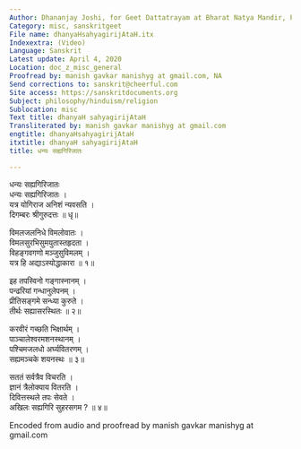 ```yaml
---
Author: Dhananjay Joshi, for Geet Dattatrayam at Bharat Natya Mandir, Pune.in 2009
Category: misc, sanskritgeet
File name: dhanyaHsahyagirijAtaH.itx
Indexextra: (Video)
Language: Sanskrit
Latest update: April 4, 2020
Location: doc_z_misc_general
Proofread by: manish gavkar manishyg at gmail.com, NA
Send corrections to: sanskrit@cheerful.com
Site access: https://sanskritdocuments.org
Subject: philosophy/hinduism/religion
Sublocation: misc
Text title: dhanyaH sahyagirijAtaH
Transliterated by: manish gavkar manishyg at gmail.com
engtitle: dhanyaHsahyagirijAtaH
itxtitle: dhanyaH sahyagirijAtaH
title: धन्यः सह्यगिरिजातः

---
```

  
 धन्यः सह्यगिरिजातः   
धन्यः सह्यगिरिजातः ।  
यत्र योगिराज अनिशं न्यवसति ।  
दिगम्बरः श्रीगुरुदत्तः ॥ धृ॥  
  
विमलजलनिधे विमलोवातः ।  
विमलसुरभिसुमयुतास्तहृदता ।  
विहङ्गवगणो मञ्जुसुविमलम् ।  
यत्र हि अद्याऽस्योद्धाकारा ॥ १॥  
  
इह तपस्विनो गङ्गास्नानम् ।  
पन्ढरियां गन्धानुलेपनम् ।  
प्रीतिसङ्गमे सन्ध्या कुरुते ।  
तीर्थः सह्यासरस्थितः ॥ २॥  
  
करवीरं गच्छति भिक्षार्थम् ।  
पाञ्चालेश्वरमशनस्थानम् ।  
पश्चिमजलधो अर्घ्यवितरणम् ।  
सह्यमञ्चके शयनस्थः ॥ ३॥  
  
सततं सर्वत्रैव विचरति ।  
ज्ञानं त्रैलोक्याय वितरति ।  
दिवित्तस्थले तपः सेवते ।  
अखिलः सह्यगिरि सुहरसगम ? ॥ ४॥  
  
  
Encoded from audio and proofread by manish gavkar manishyg at gmail.com  
  
